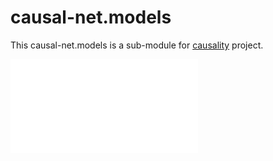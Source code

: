 # causal-net.models 

This causal-net.models is a sub-module for [causality](https://red-gold.github.io/causality-docs/) project.

![description](./DESCRIPTION.md)